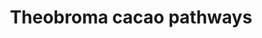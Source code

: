 ---
common: "Cocoa"
latin: "Theobroma cacao"
bridgedb-code: Tc
ncbi: "3641"
title: "Theobroma cacao pathways"
description:
homology: 
group: "Plants"
---